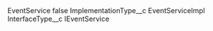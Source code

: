 <?xml version="1.0" encoding="UTF-8"?>
<CustomMetadata xmlns="http://soap.sforce.com/2006/04/metadata" xmlns:xsi="http://www.w3.org/2001/XMLSchema-instance" xmlns:xsd="http://www.w3.org/2001/XMLSchema">
    <label>EventService</label>
    <protected>false</protected>
    <values>
        <field>ImplementationType__c</field>
        <value xsi:type="xsd:string">EventServiceImpl</value>
    </values>
    <values>
        <field>InterfaceType__c</field>
        <value xsi:type="xsd:string">IEventService</value>
    </values>
</CustomMetadata>
